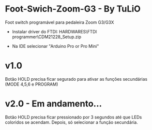 # Foot-Swich-Zoom-G3 - By TuLiO
 Foot switch programável para pedaleira Zoom G3/G3X
 
- Instalar driver do FTDI: HARDWARES\FTDI programmer\CDM21228_Setup.zip

- Na IDE selecionar "Arduino Pro or Pro Mini"

# v1.0

Botão HOLD precisa ficar segurado para ativar as funções secundárias (MODE 4,5,6 e PROGRAM)

# v2.0 - Em andamento...

Botão HOLD precisa ficar pressionado por 3 segundos até que LEDs coloridos se acendam.
Depois, só selecionar a função secundária.
